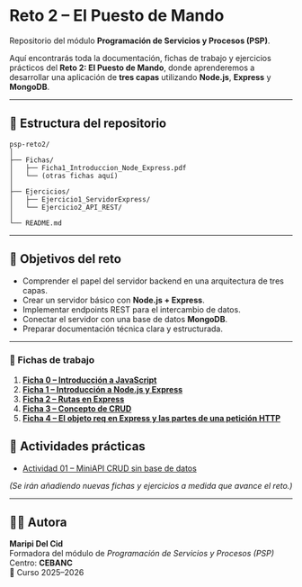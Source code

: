 # Reto 2 – El Puesto de Mando

Repositorio del módulo **Programación de Servicios y Procesos (PSP)**.

Aquí encontrarás toda la documentación, fichas de trabajo y ejercicios prácticos del **Reto 2: El Puesto de Mando**, donde aprenderemos a desarrollar una aplicación de **tres capas** utilizando **Node.js**, **Express** y **MongoDB**.

---

## 📂 Estructura del repositorio
```
psp-reto2/
│
├── Fichas/
│   ├── Ficha1_Introduccion_Node_Express.pdf
│   └── (otras fichas aquí)
│
├── Ejercicios/
│   ├── Ejercicio1_ServidorExpress/
│   └── Ejercicio2_API_REST/
│
└── README.md
```
---

## 🧭 Objetivos del reto

- Comprender el papel del servidor backend en una arquitectura de tres capas.  
- Crear un servidor básico con **Node.js + Express**.  
- Implementar endpoints REST para el intercambio de datos.  
- Conectar el servidor con una base de datos **MongoDB**.  
- Preparar documentación técnica clara y estructurada.

---

### 📘 Fichas de trabajo

1. [**Ficha 0 – Introducción a JavaScript**](./Fichas/Ficha0_Introduccion_a_JavaScript.pdf)  
2. [**Ficha 1 – Introducción a Node.js y Express**](./Fichas/Ficha1_Introduccion_Node_Express.pdf)  
3. [**Ficha 2 – Rutas en Express**](./Fichas/Ficha2_Rutas_y_Respuestas_Express.pdf)  
4. [**Ficha 3 – Concepto de CRUD**](./Fichas/Ficha3_Concepto_CRUD.pdf)  
5. [**Ficha 4 – El objeto req en Express y las partes de una petición HTTP**](./Fichas/Ficha4_Objeto_req_Express.pdf)

## 🧩 Actividades prácticas
- [Actividad 01 – MiniAPI CRUD sin base de datos](./Actividades/Actividad01_MiniAPI/README.md)


*(Se irán añadiendo nuevas fichas y ejercicios a medida que avance el reto.)*

---

## 👩‍🏫 Autora

**Maripi Del Cid**  
Formadora del módulo de *Programación de Servicios y Procesos (PSP)*  
Centro: **CEBANC**  
📅 Curso 2025–2026

